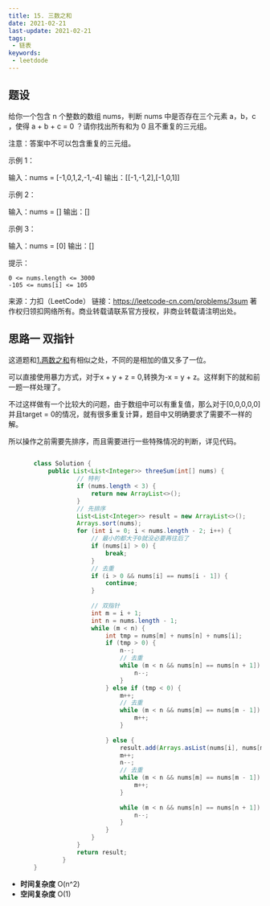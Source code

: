 ```yaml
---
title: 15. 三数之和
date: 2021-02-21
last-update: 2021-02-21
tags:
 - 链表
keywords:
 - leetdode
---
```


## 题设

给你一个包含 n 个整数的数组 nums，判断 nums 中是否存在三个元素 a，b，c ，使得 a + b + c = 0 ？请你找出所有和为 0 且不重复的三元组。

注意：答案中不可以包含重复的三元组。

 

示例 1：

输入：nums = [-1,0,1,2,-1,-4]
输出：[[-1,-1,2],[-1,0,1]]

示例 2：

输入：nums = []
输出：[]

示例 3：

输入：nums = [0]
输出：[]

 

提示：

    0 <= nums.length <= 3000
    -105 <= nums[i] <= 105

来源：力扣（LeetCode）
链接：https://leetcode-cn.com/problems/3sum
著作权归领扣网络所有。商业转载请联系官方授权，非商业转载请注明出处。

## 思路一 双指针

这道题和[1.两数之和](../hashtable/1.%20两数之和.md)有相似之处，不同的是相加的值又多了一位。

可以直接使用暴力方式，对于x + y + z = 0,转换为-x = y + z。这样剩下的就和前一题一样处理了。

不过这样做有一个比较大的问题，由于数组中可以有重复值，那么对于[0,0,0,0,0] 并且target = 0的情况，就有很多重复计算，题目中又明确要求了需要不一样的解。

所以操作之前需要先排序，而且需要进行一些特殊情况的判断，详见代码。



```java
  
       class Solution {
           public List<List<Integer>> threeSum(int[] nums) {
                   // 特判
                   if (nums.length < 3) {
                       return new ArrayList<>();
                   }
                   // 先排序
                   List<List<Integer>> result = new ArrayList<>();
                   Arrays.sort(nums);
                   for (int i = 0; i < nums.length - 2; i++) {
                       // 最小的都大于0就没必要再往后了
                       if (nums[i] > 0) {
                           break;
                       }
                       // 去重
                       if (i > 0 && nums[i] == nums[i - 1]) {
                           continue;
                       }
                        
                       // 双指针
                       int m = i + 1;
                       int n = nums.length - 1;
                       while (m < n) {
                           int tmp = nums[m] + nums[n] + nums[i];
                           if (tmp > 0) {
                               n--;
                               // 去重
                               while (m < n && nums[n] == nums[n + 1]) {
                                   n--;
                               }
                           } else if (tmp < 0) {
                               m++;
                               // 去重
                               while (m < n && nums[m] == nums[m - 1]) {
                                   m++;
                               }
           
                           } else {
                               result.add(Arrays.asList(nums[i], nums[m], nums[n]));
                               m++;
                               n--;
                               // 去重
                               while (m < n && nums[m] == nums[m - 1]) {
                                   m++;
                               }
           
                               while (m < n && nums[n] == nums[n + 1]) {
                                   n--;
                               }
                           }
                       }
                   }
                   return result;
               }
       }

```
- **时间复杂度** O(n^2)
- **空间复杂度** O(1)


